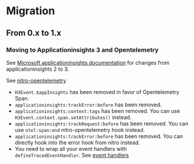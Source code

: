 # Migration

## From 0.x to 1.x

### Moving to Applicationinsights 3 and Opentelemetry

See [Microsoft applicationinsights documentation](https://learn.microsoft.com/fr-fr/azure/azure-monitor/app/opentelemetry-nodejs-migrate?tabs=upgrade) for changes from applicationinsights 2 to 3.

See [nitro-opentelemetry](https://github.com/huang-julien/nitro-opentelemetry)

- `H3Event.$appInsights` has been removed in favor of Opentelemetry Span.
- `applicationinsights:trackError:before` has been removed.
- `applicationinsights:context:tags` has been removed. You can use `H3Event.context.span.setAttributes()` instead.
- `applicationinsights:trackRequest:before` has been removed. You can use `otel:span:end` nitro-opentelemetry hook instead.
- `applicationinsights:trackError:before` has been removed. You can directly hook into the error hook from nitro instead.
- You need to wrap all your event handlers with `defineTracedEventHandler`. See [event handlers](/guide/event-handlers)
